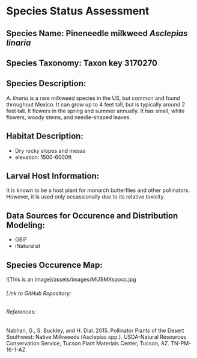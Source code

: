 # Species Status Assessment

## Species Name: Pineneedle milkweed *Asclepias linaria*

## Species Taxonomy: Taxon key 3170270 

## Species Description:
*A. linaria* is a rare milkweed species in the US, but common and found throughout
Mexico. It can grow up to 4 feet tall, but is typically around 2 feet tall.
It flowers in the spring and summer annually. It has small, white flowers, woody stems, and needle-shaped leaves. 

## Habitat Description:
- Dry rocky slopes and mesas
- elevation: 1500-6000ft

## Larval Host Information:
It is known to be a host plant for monarch butterflies and other pollinators. However,
it is used only occassionally due to its relative toxicity. 

## Data Sources for Occurence and Distribution Modeling:
- GBIF
- iNaturalist

## Species Occurence Map:
![This is an image]/assets/images/MUSMXspocc.jpg

###### Link to GitHub Repository:
[](docs/mapping.Rmd)

###### References:
Nabhan, G., S. Buckley, and H. Dial. 2015. Pollinator Plants of the Desert Southwest: Native
Milkweeds (Asclepias spp.). USDA-Natural Resources Conservation Service, Tucson Plant
Materials Center, Tucson, AZ. TN-PM-16-1-AZ. 
